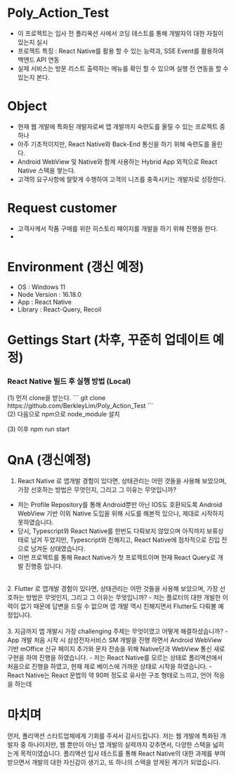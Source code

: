 # Poly_Action_Test
 - 이 프로젝트는 입사 전 폴리옥션 사에서 코딩 테스트를 통해 개발자의 대한 자질이 있는지 실시
 - 프로젝트 특징 : React Native를 활용 할 수 있는 능력과, SSE Event를 활용하여 백엔드 API 연동
 - 실제 서비스는 방문 리스트 출력하는 메뉴를 확인 할 수 있으며 실행 전 연동을 할 수 있는지 본다.

# Object
- 현재 웹 개발에 특화된 개발자로써 앱 개발까지 숙련도를 올릴 수 있는 프로젝트 중 하나
- 아주 기초적이지만, React Native와 Back-End 통신을 하기 위해 숙련도를 올린다.
- Android WebView 및 Native와 함께 사용하는 Hybrid App 외적으로 React Native 스택을 쌓는다.
- 고객의 요구사항에 알맞게 수행하여 고객의 니즈를 충족시키는 개발자로 성장한다.

# Request customer
- 고객사께서 작품 구매를 위한 히스토리 페이지를 개발을 하기 위해 진행을 한다.
- 

# Environment (갱신 예정)
- OS : Windows 11
- Node Version : 16.18.0
- App : React Native
- Library : React-Query, Recoil


# Gettings Start (차후, 꾸준히 업데이트 예정) 
<h3>React Native 빌드 후 실행 방법 (Local)</h3>
(1) 먼저 clone을 받는다.
```
git clone https://github.com/BerkleyLim/Poly_Action_Test
```
<br/>
(2) 다음으로 npm으로 node_module 설치

(3) 이후 npm run start

# QnA (갱신예정)
1. React Native 로 앱개발 경험이 있다면, 상태관리는 어떤 것들을 사용해 보았으며, 가장 선호하는 방법은 무엇인지, 그리고 그 이유는 무엇입니까?
- 저는 Profile Repository를 통해 Android뿐만 아닌 IOS도 호환되도록 Android WebView 기반 이외 Native 도입을 위해 시도를 해본적 있으나, 제대로 시작하지 못하였습니다.
- 당시, Typescript와 React Native를 한번도 다뤄보지 않았으며 아직까지 보류상태로 남겨 두었지만, Typescript와 친해지고, React Native에 점차적으로 진입 전으로 남겨둔 상태였습니다.
- 이번 프로젝트를 통해 React Native가 첫 프로젝트이며 현재 React Query로 개발 진행중 입니다. 
<br/>
2. Flutter 로 앱개발 경험이 있다면, 상태관리는 어떤 것들을 사용해 보았으며, 가장 선호하는 방법은 무엇인지, 그리고 그 이유는 무엇입니까?
- 저는 플로터의 대한 개발한 이력이 없기 때문에 답변을 드릴 수 없으며 앱 개발 역시 친해지면서 Flutter도 다뤄볼 예정입니다.
<br/><br/>
3. 지금까지 앱 개발시 가장 challenging 주제는 무엇이였고 어떻게 해결하셨습니까?
- App 개발 처음 시작 시 삼성전자서비스 SM 개발을 진행 하면서 Android WebView 기반 mOffice 신규 페이지 추가와 문자 전송을 위해 Native단과 WebView 통신 새로 구현을 하여 진행을 하였습니다.
- 저는 React Native를 모르는 상태로 폴리액션에서 처음으로 진행을 하였고, 현재 제로 베이스에 가까운 상태로 시작을 하였습니다.
- React Native는 React 문법의 약 90퍼 정도로 유사한 구조 형태로 느끼고, 언어 적응을 하는데  

# 마치며
먼저, 폴리액션 스타트업체에게 기회를 주셔서 감사드립니다.
저는 웹 개발에 특화된 개발자 중 하나이지만, 웹 뿐만이 아닌 앱 개발의 실력까지 갖추면서, 다양한 스택을 넓히는게 목적이였습니다.
플리액션 입사 테스트를 통해 React Native의 대한 과제를 부여 받으면서 개발의 대한 자신감이 생기고, 또 하나의 스택을 얻게된 계기가 되었습니다.
